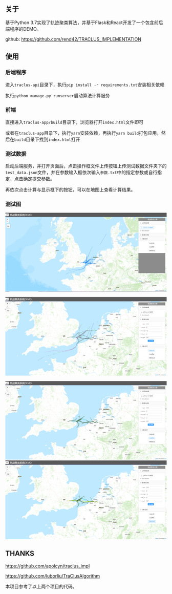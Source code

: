 ## 关于

基于Python 3.7实现了轨迹聚类算法，并基于Flask和React开发了一个包含前后端程序的DEMO。

github: https://github.com/rend42/TRACLUS_IMPLEMENTATION

## 使用

### 后端程序

进入`traclus-api`目录下，执行`pip install -r requirements.txt`安装相关依赖

执行`python manage.py runserver`启动算法计算服务

### 前端

直接进入`traclus-app/build`目录下，浏览器打开`index.html`文件即可

或者在`traclus-app`目录下，执行`yarn`安装依赖，再执行`yarn build`打包应用，然后在`build`目录下找到`index.html`打开

### 测试数据

启动后端服务，并打开页面后，点击操作框文件上传按钮上传测试数据文件夹下的`test_data.json`文件，并在参数输入框依次输入`参数.txt`中的指定参数或自行指定，点击确定提交参数。

再依次点击计算与显示框下的按钮，可以在地图上查看计算结果。

### 测试图

![原始数据](.\picture\1.png)

![轨迹分段](.\picture\2.PNG)

![轨迹聚类](.\picture\3.PNG)![代表性轨迹](.\picture\4.PNG)

## THANKS

https://github.com/apolcyn/traclus_impl

https://github.com/luborliu/TraClusAlgorithm

本项目参考了以上两个项目的代码。
